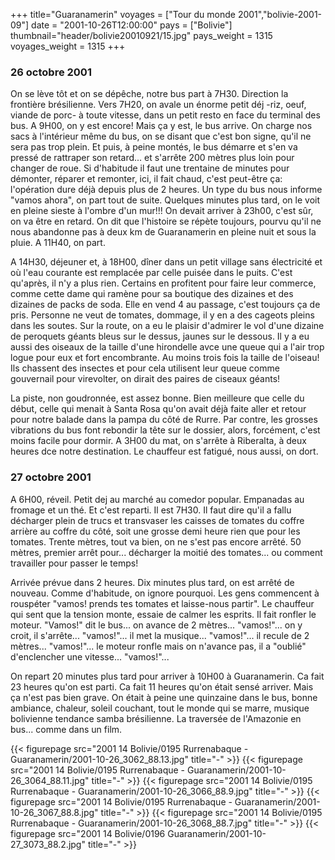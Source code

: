 +++
title="Guaranamerin"
voyages = ["Tour du monde 2001","bolivie-2001-09"]
date = "2001-10-26T12:00:00"
pays = ["Bolivie"]
thumbnail="header/bolivie20010921/15.jpg"
pays_weight = 1315
voyages_weight = 1315
+++
### 26 octobre 2001

On se lève tôt et on se dépêche, notre bus part à 7H30. Direction la frontière 
brésilienne. Vers 7H20, on avale un énorme petit déj -riz, oeuf, viande de porc- 
à toute vitesse, dans un petit resto en face du terminal des bus. A 9H00, on 
y est encore! Mais ça y est, le bus arrive. On charge nos sacs à l'intérieur 
même du bus, on se disant que c'est bon signe, qu'il ne sera pas trop plein. 
Et puis, à peine montés, le bus démarre et s'en va pressé de rattraper son retard... 
et s'arrête 200 mètres plus loin pour changer de roue. Si d'habitude il faut 
une trentaine de minutes pour démonter, réparer et remonter, ici, il fait chaud, 
c'est peut-être ça: l'opération dure déjà depuis plus de 2 heures. Un type du 
bus nous informe "vamos ahora", on part tout de suite. Quelques minutes plus 
tard, on le voit en pleine sieste à l'ombre d'un mur!!! On devait arriver à 
23h00, c'est sûr, on va être en retard. On dit que l'histoire se répète toujours, 
pourvu qu'il ne nous abandonne pas à deux km de Guaranamerin en pleine nuit 
et sous la pluie. A 11H40, on part. 

A 14H30, déjeuner et, à 18H00, dîner dans un petit village sans électricité 
et où l'eau courante est remplacée par celle puisée dans le puits. C'est qu'après, 
il n'y a plus rien. Certains en profitent pour faire leur commerce, comme cette 
dame qui ramène pour sa boutique des dizaines et des dizaines de packs de soda. 
Elle en vend 4 au passage, c'est toujours ça de pris. Personne ne veut de tomates, 
dommage, il y en a des cageots pleins dans les soutes. Sur la route, on a eu 
le plaisir d'admirer le vol d'une dizaine de peroquets géants bleus sur le dessus, 
jaunes sur le dessous. Il y a eu aussi des oiseaux de la taille d'une hirondelle 
avce une queue qui a l'air trop logue pour eux et fort encombrante. Au moins 
trois fois la taille de l'oiseau! Ils chassent des insectes et pour cela utilisent 
leur queue comme gouvernail pour virevolter, on dirait des paires de ciseaux 
géants! 

La piste, non goudronnée, est assez bonne. Bien meilleure que celle du début, 
celle qui menait à Santa Rosa qu'on avait déjà faite aller et retour pour notre 
balade dans la pampa du côté de Rurre. Par contre, les grosses vibrations du 
bus font rebondir la tête sur le dossier, alors, forcément, c'est moins facile 
pour dormir. A 3H00 du mat, on s'arrête à Riberalta, à deux heures dce notre 
destination. Le chauffeur est fatigué, nous aussi, on dort. 

### 27 octobre 2001

A 6H00, réveil. Petit dej au marché au comedor popular. Empanadas au fromage 
et un thé. Et c'est reparti. Il est 7H30. Il faut dire qu'il a fallu décharger 
plein de trucs et transvaser les caisses de tomates du coffre arrière au coffre 
du côté, soit une grosse demi heure rien que pour les tomates. Trente mètres, 
tout va bien, on ne s'est pas encore arrêté. 50 mètres, premier arrêt pour... 
décharger la moitié des tomates... ou comment travailler pour passer le temps! 


Arrivée prévue dans 2 heures. Dix minutes plus tard, on est arrêté de nouveau. 
Comme d'habitude, on ignore pourquoi. Les gens commencent à rouspéter "vamos! 
prends tes tomates et laisse-nous partir". Le chauffeur qui sent que la tension 
monte, essaie de calmer les esprits. Il fait ronfler le moteur. "Vamos!" dit 
le bus... on avance de 2 mètres... "vamos!"... on y croit, il s'arrête... "vamos!"... 
il met la musique... "vamos!"... il recule de 2 mètres... "vamos!"... le moteur 
ronfle mais on n'avance pas, il a "oublié" d'enclencher une vitesse... "vamos!"... 


On repart 20 minutes plus tard pour arriver à 10H00 à Guaranamerin. Ca fait 
23 heures qu'on est parti. Ca fait 11 heures qu'on était sensé arriver. Mais 
ça n'est pas bien grave. On était à peine une quinzaine dans le bus, bonne ambiance, 
chaleur, soleil couchant, tout le monde qui se marre, musique bolivienne tendance 
samba brésilienne. La traversée de l'Amazonie en bus... comme dans un film. 



<div id="TOTO">{{< figurepage src="2001 14 Bolivie/0195 Rurrenabaque - Guaranamerin/2001-10-26_3062_88.13.jpg" title="-"  >}}
{{< figurepage src="2001 14 Bolivie/0195 Rurrenabaque - Guaranamerin/2001-10-26_3064_88.11.jpg" title="-"  >}}
{{< figurepage src="2001 14 Bolivie/0195 Rurrenabaque - Guaranamerin/2001-10-26_3066_88.9.jpg" title="-"  >}}
{{< figurepage src="2001 14 Bolivie/0195 Rurrenabaque - Guaranamerin/2001-10-26_3067_88.8.jpg" title="-"  >}}
{{< figurepage src="2001 14 Bolivie/0195 Rurrenabaque - Guaranamerin/2001-10-26_3068_88.7.jpg" title="-"  >}}
{{< figurepage src="2001 14 Bolivie/0196 Guaranamerin/2001-10-27_3073_88.2.jpg" title="-"  >}}
</DIV>

